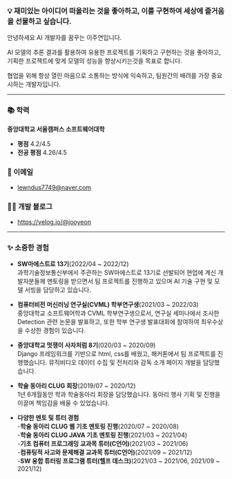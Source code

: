 ### 💡 재미있는 아이디어 떠올리는 것을 좋아하고, 이를 구현하여 세상에 즐거움을 선물하고 싶습니다.

안녕하세요 AI 개발자를 꿈꾸는 이주연입니다. 

AI 모델의 추론 결과를 활용하여 유용한 프로젝트를 기획하고 구현하는 것을 좋아하고, 기획한 프로젝트에 맞게 모델의 성능을 향상시키는것을 목표로 합니다. 

협업을 위해 항상 열린 마음으로 소통하는 방식에 익숙하고, 팀원간의 배려를 가장 중요시하는 개발자입니다.

---

### 📚 학력
**중앙대학교 서울캠퍼스 소프트웨어대학**<br>
- **평점** 4.2/4.5<br>
- **전공 평점** 4.26/4.5

### 📧 이메일
- lewndus7749@naver.com

### ✍🏻 개발 블로그
- https://velog.io/@jooyeon

---

### ✨ 소중한 경험
- **SW마에스트로 13기**(2022/04 ~ 2022/12)<br>
  과학기술정보통신부에서 주관하는 SW마에스트로 13기로 선발되어 현업에 계신 개발자분들께 멘토링을 받으면서 팀 프로젝트를 진행하고 있으며 AI 기술 구현 및 모델 서빙을 담당하고 있습니다.
  
- **컴퓨터비전 머신러닝 연구실(CVML) 학부연구생**(2021/03 ~ 2022/03)<br>
  중앙대학교 소프트웨어학과 CVML 학부연구생으로서, 연구실 세미나에서 조사한 Detection 관련 논문을 발표하고, 또한 학부 연구생 발표대회에 참여하여 최우수상을 수상한 경험이 있습니다.

- **중앙대학교 멋쟁이 사자처럼 8기**(020/03 ~ 2020/09)<br>
  Django 프레임워크를 기반으로 html, css를 배웠고, 해커톤에서 팀 프로젝트를 진행했습니다. 뮤직비디오 데이터 수집 및 전처리와 감독 소개 페이지 개발을 담당했습니다. 
  
- **학술 동아리 CLUG 회장**(2019/07 ~ 2020/12)<br>
  1년 6개월동안 학과 학술동아리 회장을 담당했습니다. 동아리 행사 기획 및 진행을 이끌며 책임감을 배울 수 있었습니다.
  
- **다양한 멘토 및 튜터 경험**<br>
  -**학술 동아리 CLUG 웹 기초 멘토링 진행**(2020/07 ~ 2020/08)<br>
  -**학술 동아리 CLUG JAVA 기초 멘토링 진행**(2021/03 ~ 2021/04)<br>
  -**기초 컴퓨터 프로그래밍 교과목 튜터(C언어)**(2021/03 ~ 2021/06)<br>
  -**컴퓨팅적 사고와 문제해결 교과목 튜터(C언어)**(2021/09 ~ 2021/12)<br>
  -**SW 융합 튜터링 프로그램 튜터(헬프 데스크)**(2021/03 ~ 2021/06, 2021/09 ~ 2021/12)
<!--
**2JooYeon/2JooYeon** is a ✨ _special_ ✨ repository because its `README.md` (this file) appears on your GitHub profile.

Here are some ideas to get you started:

- 🔭 I’m currently working on ...
- 🌱 I’m currently learning ...
- 👯 I’m looking to collaborate on ...
- 🤔 I’m looking for help with ...
- 💬 Ask me about ...
- 📫 How to reach me: ...
- 😄 Pronouns: ...
- ⚡ Fun fact: ...
-->
